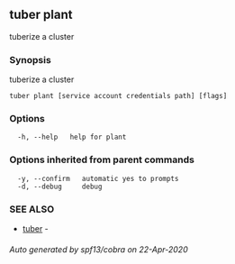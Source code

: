 ## tuber plant

tuberize a cluster

### Synopsis

tuberize a cluster

```
tuber plant [service account credentials path] [flags]
```

### Options

```
  -h, --help   help for plant
```

### Options inherited from parent commands

```
  -y, --confirm   automatic yes to prompts
  -d, --debug     debug
```

### SEE ALSO

* [tuber](tuber.md)	 - 

###### Auto generated by spf13/cobra on 22-Apr-2020
